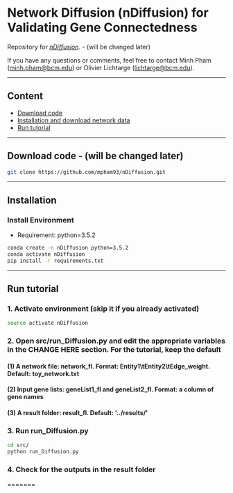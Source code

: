 # Network Diffusion (nDiffusion) for Validating Gene Connectedness

Repository for [*nDiffusion*](https://www.worldscientific.com/doi/10.1142/9789811215636_0039).   - (will be changed later)

If you have any questions or comments, feel free to contact Minh Pham (minh.pham@bcm.edu) or Olivier Lichtarge (lichtarge@bcm.edu).

--------
## Content
 - [Download code](#download-code)
 - [Installation and download network data](#installation-and-download-network-data)
 - [Run tutorial](#run-tutorial)

--------
## Download code   - (will be changed later)
```bash
git clone https://github.com/mpham93/nDiffusion.git 
```

--------
## Installation

### Install Environment
- Requirement: python=3.5.2
```bash
conda create -n nDiffusion python=3.5.2
conda activate nDiffusion
pip install -r requirements.txt
```
--------
## Run tutorial

### 1. Activate environment (skip it if you already activated)
```bash
source activate nDiffusion
```
### 2. Open src/run_Diffusion.py and edit the appropriate variables in the CHANGE HERE section. For the tutorial, keep the default
#### (1) A network file: network_fl. Format: Entity1\tEntity2\tEdge_weight. Default: toy_network.txt
#### (2) Input gene lists: geneList1_fl and geneList2_fl. Format: a column of gene names
#### (3) A result folder: result_fl. Default: '../results/'

### 3. Run run_Diffusion.py
```bash
cd src/
python run_Diffusion.py
```
### 4. Check for the outputs in the result folder
=======

